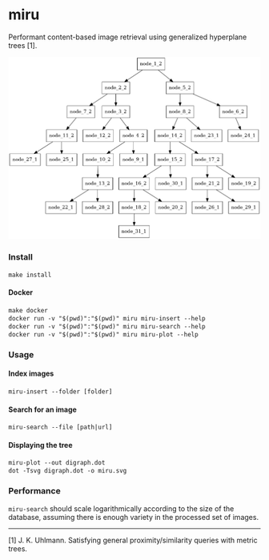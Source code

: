 # miru
Performant content-based image retrieval using generalized hyperplane trees [1].

![miru](/assets/miru.png)

### Install

```
make install
```

#### Docker

```
make docker
docker run -v "$(pwd)":"$(pwd)" miru miru-insert --help
docker run -v "$(pwd)":"$(pwd)" miru miru-search --help
docker run -v "$(pwd)":"$(pwd)" miru miru-plot --help
```

### Usage

#### Index images

```
miru-insert --folder [folder]
```

#### Search for an image

```
miru-search --file [path|url]
```

#### Displaying the tree

```
miru-plot --out digraph.dot
dot -Tsvg digraph.dot -o miru.svg
```

### Performance 

`miru-search` should scale logarithmically according to the size of the database, assuming there is enough variety in the processed set of images.

---

[1] J. K. Uhlmann. Satisfying general proximity/similarity queries
with metric trees.


